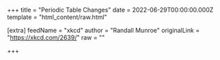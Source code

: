 
+++
title = "Periodic Table Changes"
date = 2022-06-29T00:00:00.000Z
template = "html_content/raw.html"

[extra]
feedName = "xkcd"
author = "Randall Munroe"
originalLink = "https://xkcd.com/2639/"
raw = ""

+++

